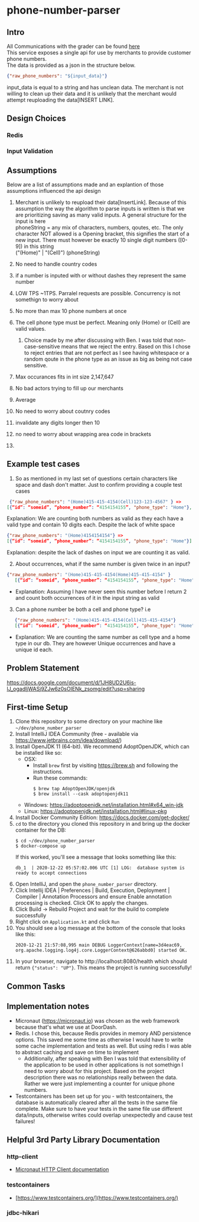 # phone-number-parser

## Intro
All Communications with the grader can be found [here](https://docs.google.com/document/d/1_hcI9__6hg9Q5p26WI2bImRHECfmWAab1adQ-WP-Y7M/edit?usp=sharing)   
This service exposes a single api for use by merchants to provide customer phone numbers.  
The data is provided as a json in the structure below.

```json
{"raw_phone_numbers": "${input_data}"}
```

input_data is equal to a string and has unclean data. The merchant is not willing to clean up their data and it is
unlikely that the merchant would attempt reuploading the data[INSERT LINK].  


## Design Choices

### Redis

### Input Validation

## Assumptions
Below are a list of assumptions made and an explantion of those assumptions influenced the api design
1. Merchant is unlikely to reupload their data[InsertLink].  Because of this assumption the way the algorithm to parse inputs is written is that we are prioritizing saving as many valid inputs. A general structure for the input is here  
phoneString = any mix of characters, numbers, qoutes, etc. The only character NOT allowed is a Opening bracket, this signifies the start of a new input. There must however be exactly 10 single digit numbers ([0-9]) in this string  
("(Home)" | "(Cell)") (phoneString)

2. No need to handle country codes 
3. if a number is inputed with or without dashes they represent the same number
4. LOW TPS ~1TPS. Parralel requests are possible. Concurrency is not somethign to worry about 
5. No more than max 10 phone numbers at once 
6. The cell phone type must be perfect. Meaning only (Home) or (Cell) are valid values. 
   1. Choice made by me after discussing with Ben. I was told that non-case-sensitive means that we reject the entry. Based on this I chose to reject entries that are not perfect as I see having whitespace or a random qoute in the phone type as an issue as big as being not case sensitive.
7. Max occurances fits in int size 2,147,647
8. No bad actors trying to fill up our merchants 
9. Average
10. No need to worry about coutnry codes 
11. invalidate any digits longer then 10
12. no need to worry about wrapping area code in brackets 
13. 

## Example test cases

1. So as mentioned in my last set of questions certain characters like space and dash don't matter. Just to confirm providing a couple test cases     
```json
 {"raw_phone_numbers": "(Home)415-415-4154(Cell)123-123-4567" } =>
[{“id”: “someid”, “phone_number”: “4154154155”, "phone_type": "Home"}, “id”: “someid”, “phone_number”: “123-123-4567”, "phone_type": "Cell"}]
```
Explanation: We are counting both numbers as valid as they each have a valid type and contain 10 digits each. Despite the lack of white space
```json
{"raw_phone_numbers": "(Home)4154154154"} =>
[{“id”: “someid”, “phone_number”: “4154154155”, "phone_type": "Home"}]
```
Explanation: despite the lack of dashes on input we are counting it as valid.


2. About occurrences, what if the same number is given twice in an input?
```   json
{"raw_phone_numbers": "(Home)415-415-4154(Home)415-415-4154" }
   [{“id”: “someid”, “phone_number”: “4154154155”, "phone_type": "Home", occurrences = 2}]
   ```
* Explanation: Assuming I have never seen this number before I return 2 and count both occurrences of it in the input string as valid


3. Can a phone number be both a cell and phone type? i.e
```json
   {"raw_phone_numbers": "(Home)415-415-4154(Cell)415-415-4154"}
   [{“id”: “someid”, “phone_number”: “4154154155”, "phone_type": "Home", occurrences = 1}, {“id”: “some_other_id”, “phone_number”: “4154154155”, "phone_type": "Cell", occurrences = 1}]
```
* Explanation: We are counting the same number as cell type and a home type in our db. They are however Unique occurrences and have a unique id each.


## Problem Statement

https://docs.google.com/document/d/1JH8UD2U6is-lJ_ogadIjWASj9ZJw6z0sOIENk_zsomg/edit?usp=sharing

## First-time Setup

1. Clone this repository to some directory on your machine like `~/dev/phone_number_parser`
1. Install IntelliJ IDEA Community (free - available via https://www.jetbrains.com/idea/download/)
1. Install OpenJDK 11 (64-bit). We recommend AdoptOpenJDK, which can be installed like so:
    - OSX:
        - Install `brew` first by visiting https://brew.sh and following the instructions.
        - Run these commands:
          ```
          $ brew tap AdoptOpenJDK/openjdk
          $ brew install --cask adoptopenjdk11
          ```
    - Windows: https://adoptopenjdk.net/installation.html#x64_win-jdk
    - Linux: https://adoptopenjdk.net/installation.html#linux-pkg
1. Install Docker Community Edition: https://docs.docker.com/get-docker/
1. `cd` to the directory you cloned this repository in and bring up the docker container for the DB:
   ```
   $ cd ~/dev/phone_number_parser
   $ docker-compose up
   ```
   If this worked, you'll see a message that looks something like this:
   ```
   db_1  | 2020-12-22 05:57:02.006 UTC [1] LOG:  database system is ready to accept connections
   ```
1. Open IntelliJ, and open the `phone_number_parser` directory.
1. Click Intellij IDEA | Preferences | Build, Execution, Deployment | Compiler | Annotation Processors and ensure Enable
   annotation processing is checked. Click OK to apply the changes.
1. Click Build -> Rebuild Project and wait for the build to complete successfully
1. Right click on `Application.kt` and click `Run`
1. You should see a log message at the bottom of the console that looks like this:
   ```
   2020-12-21 21:57:08,995 main DEBUG LoggerContext[name=3d4eac69, org.apache.logging.log4j.core.LoggerContext@626abbd0] started OK.
   ```
1. In your browser, navigate to http://localhost:8080/health which should return `{"status": "UP"}`. This means the
   project is running successfully!

## Common Tasks



## Implementation notes

- Micronaut (https://micronaut.io) was chosen as the web framework because that's what we use at DoorDash.
- Redis. I chose this, because Redis provides in memory AND persistence options. This saved me some time as otherwise I would have to write some cache implementation and tests as well. But using redis I was able to abstract caching and save on time to implement  
  - Additionally, after speaking with Ben I was told that extensibility of the application to be used in other applications is not somethign I need to worry about for this project. Based on the project description there was no relationships really between the data. Rather we were just implementing a counter for unique phone numbers.  
- Testcontainers has been set up for you - with testcontainers, the database is automatically cleared after all the
  tests in the same file complete. Make sure to have your tests in the same file use different data/inputs, otherwise
  writes could overlap unexpectedly and cause test failures!

## Helpful 3rd Party Library Documentation

### http-client

- [Micronaut HTTP Client documentation](https://docs.micronaut.io/latest/guide/index.html#httpClient)

### testcontainers

- [https://www.testcontainers.org/](https://www.testcontainers.org/)

### jdbc-hikari


